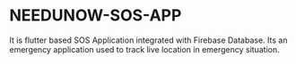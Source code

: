 # NEEDUNOW-SOS-APP
It is flutter based SOS Application integrated with Firebase Database. Its an emergency application used to track live location in emergency situation.
